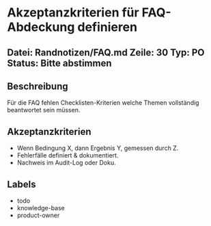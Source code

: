 # Akzeptanzkriterien für FAQ-Abdeckung definieren
Datei: Randnotizen/FAQ.md
Zeile: 30
Typ: PO
Status: Bitte abstimmen
---

## Beschreibung
Für die FAQ fehlen Checklisten-Kriterien welche Themen vollständig beantwortet sein müssen.

## Akzeptanzkriterien
- Wenn Bedingung X, dann Ergebnis Y, gemessen durch Z.
- Fehlerfälle definiert & dokumentiert.
- Nachweis im Audit-Log oder Doku.

## Labels
- todo
- knowledge-base
- product-owner
